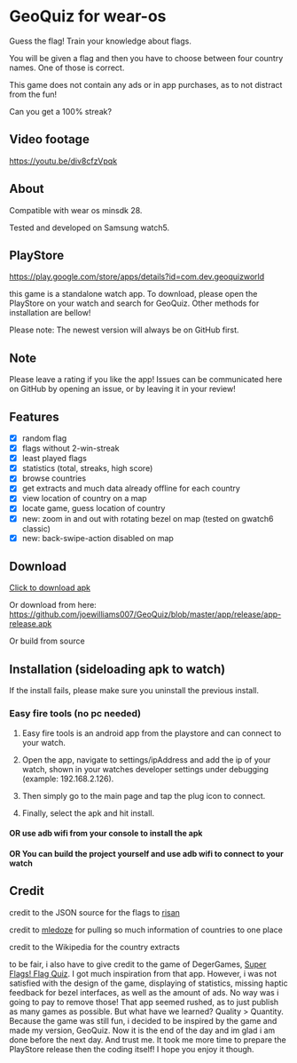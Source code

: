 # GeoQuiz for wear-os
Guess the flag! Train your knowledge about flags.

You will be given a flag and then you have to choose between four country names. One of those is correct.

This game does not contain any ads or in app purchases, as to not distract from the fun!

Can you get a 100% streak?

## Video footage
https://youtu.be/div8cfzVpqk

## About
Compatible with wear os minsdk 28.

Tested and developed on Samsung watch5.

## PlayStore
https://play.google.com/store/apps/details?id=com.dev.geoquizworld

this game is a standalone watch app. To download, please open the PlayStore on your watch and search for GeoQuiz. Other methods for installation are bellow!

Please note: The newest version will always be on GitHub first.

## Note
Please leave a rating if you like the app! Issues can be communicated here on GitHub by opening an issue, or by leaving it in your review!

## Features
- [x] random flag
- [x] flags without 2-win-streak
- [x] least played flags
- [x] statistics (total, streaks, high score)
- [x] browse countries
- [x] get extracts and much data already offline for each country
- [x] view location of country on a map
- [x] locate game, guess location of country
- [x] new: zoom in and out with rotating bezel on map (tested on gwatch6 classic)
- [x] new: back-swipe-action disabled on map
## Download

[Click to download apk](https://github.com/joewilliams007/GeoQuiz/blob/master/app/release/app-release.apk?raw=true)

Or download from here: https://github.com/joewilliams007/GeoQuiz/blob/master/app/release/app-release.apk

Or build from source

## Installation (sideloading apk to watch)

If the install fails, please make sure you uninstall the previous install.

### Easy fire tools (no pc needed)

1. Easy fire tools is an android app from the playstore and can connect to your watch.

2. Open the app, navigate to settings/ipAddress and add the ip of your watch, shown in your watches developer settings under debugging (example: 192.168.2.126).

3. Then simply go to the main page and tap the plug icon to connect.

4. Finally, select the apk and hit install.

#### OR use adb wifi from your console to install the apk

#### OR You can build the project yourself and use adb wifi to connect to your watch


## Credit
credit to the JSON source for the flags to [risan](https://github.com/risan/country-flag-emoji-json)

credit to [mledoze](https://github.com/mledoze/countries) for pulling so much information of countries to one place

credit to the Wikipedia for the country extracts

to be fair, i also have to give credit to the game of DegerGames, [Super Flags! Flag Quiz](https://play.google.com/store/apps/details?id=app.retro.quizza&hl=en&gl=US). I got much inspiration from that app. However, i was not satisfied with the design of the game, displaying of statistics, missing haptic feedback for bezel interfaces, as well as the amount of ads. No way was i going to pay to remove those! That app seemed rushed, as to just publish as many games as possible. But what have we learned? Quality > Quantity. Because the game was still fun, i decided to be inspired by the game and made my version, GeoQuiz. Now it is the end of the day and im glad i am done before the next day. And trust me. It took me more time to prepare the PlayStore release then the coding itself! I hope you enjoy it though. 
